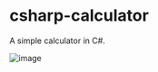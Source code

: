 # csharp-calculator
A simple calculator in C#.

![image](https://user-images.githubusercontent.com/39135429/60905968-712b1400-a276-11e9-8560-599d3561ed07.png)
